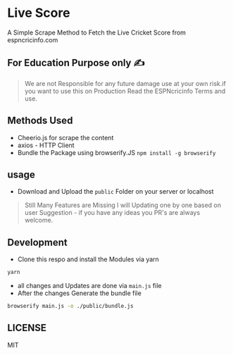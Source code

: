 # Live Score

A Simple Scrape Method to Fetch the Live Cricket Score from espncricinfo.com

## For Education Purpose only ✍

> We are not Responsible for any future damage use at your own risk.if you want to use this on Production Read the ESPNcricinfo Terms and use.

## Methods Used

- Cheerio.js for scrape the content
- axios - HTTP Client
- Bundle the Package using browserify.JS `npm install -g browserify`

## usage

- Download and Upload the `public` Folder on your server or localhost

> Still Many Features are Missing I will Updating one by one based on user Suggestion -  if you have any ideas you PR's are always welcome.

## Development

- Clone this respo and install the Modules via yarn

```bash
yarn
```

- all changes and Updates are done via `main.js` file
- After the changes Generate the bundle file

```bash
browserify main.js -o ./public/bundle.js
```

## LICENSE

MIT
